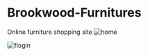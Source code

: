 # Brookwood-Furnitures
Online furniture shopping site
![home](https://user-images.githubusercontent.com/59171394/130945147-f1bef15c-bcb7-4b01-ba1e-e48229bf14ca.jpg)

![flogin](https://user-images.githubusercontent.com/59171394/130945335-4949ea5e-4d35-425b-b684-6175df536ded.jpg)
